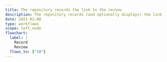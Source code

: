 ```yaml
---
title: The repository records the link to the review
description: The repository records (and optionally displays) the link to the review
date: 2021-03-08
type: workflows
scope: left_node
flowchart:
  label: |
    Record
    Review
  flows_to: ["10"]
---
```


